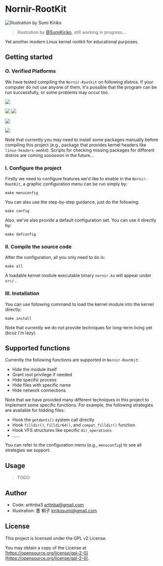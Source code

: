 # Nornir-RootKit

![Illustration by Sumi Kiriko](https://s2.loli.net/2024/12/20/7xqrIvERNb9Tstn.png)

> Illustration by [@SumiKiriko](https://github.com/SumiKiriko), still working in progress...

Yet another modern Linux kernel rootkit for educational purposes.

## Getting started

### O. Verified Platforms

We have tested compiling the `Nornir-Rootkit` on following distros. If your computer do not use anyone of them, it's possible that the program can be run successfully, or some problems may occur too.

![](https://img.shields.io/badge/Gentoo_Linux-54487A?style=for-the-badge&logo=Gentoo&logoColor=white)

![](https://img.shields.io/badge/openSUSE_Tumbleweed-%2364B345?style=for-the-badge&logo=openSUSE&logoColor=white) ![](https://img.shields.io/badge/openSUSE_Slowroll-%2364B345?style=for-the-badge&logo=openSUSE&logoColor=white)

![](https://img.shields.io/badge/Debian_Bookworm-CE0056?style=for-the-badge&logo=debian&logoColor=white)

![](https://img.shields.io/badge/Ubuntu_24.04-DD4814?style=for-the-badge&logo=ubuntu&logoColor=white)

Note that currently you may need to install some packages manually before compiling this project (e.g., package that provides kernel headers like `linux-headers-amd64`). Scripts for checking missing packages for different distros are coming soooooon in the future...

### I. Configure the project

Firstly we need to configure features we'd like to enable in the `Nornir-RootKit`, a graphic configuration menu can be run simply by:

```shell
make menuconfig
```

You can also use the step-by-step guidance, just do the following:

```shell
make config
```

Also, we've also provide a default configuration set. You can use it directly by:

```shell
make defconfig
```

### II. Compile the source code

After the configuration, all you only need to do is:

```shell
make all
```

A loadable kernel module executable binary `nornir.ko` will appear under `src/` .

### III. Installation

You can use following command to load the kernel module into the kernel directly:

```shell
make install
```

Note that currently we do not provide techniques for long-term living yet (bcuz I'm lazy).

## Supported functions

Currently the following functions are supported in `Nornir-RootKit`:

- Hide the module itself
- Grant root privilege if needed
- Hide specific process
- Hide files with specific name
- Hide network connections

Note that we have provided many different techniques in this project to implement some specific functions. For example, the following strategies are available for hidding files:

- Hook the `getdents()` system call directly
- Hook `filldir()`, `filldir64()`, and `compat_filldir()` function
- Hook VFS structures like specific `dir_operations`
- ......

You can refer to the configuration menu (e.g., `menuconfig`) to see all strategies we support.

## Usage

> TODO

## Author

- Code: arttnba3 <arttnba@gmail.com>
- Illustration: 墨 桐子 <kirikosumi@gmail.com>

## License

This project is licensed under the GPL v2 License.

You may obtain a copy of the License at [https://opensource.org/license/gpl-2-0](https://opensource.org/license/gpl-2-0).
